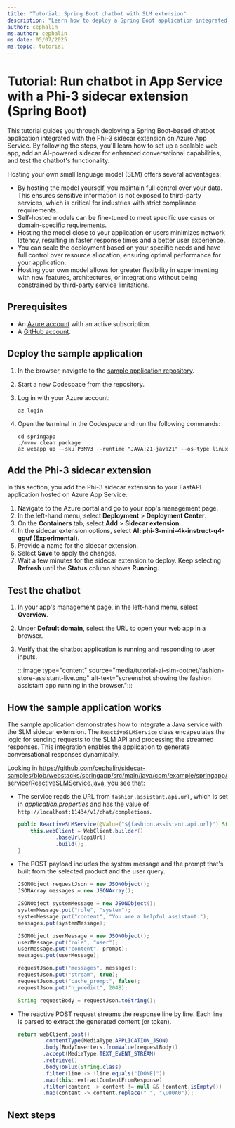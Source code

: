```yaml
---
title: "Tutorial: Spring Boot chatbot with SLM extension"
description: "Learn how to deploy a Spring Boot application integrated with a Phi-3 sidecar extension on Azure App Service."
author: cephalin
ms.author: cephalin
ms.date: 05/07/2025
ms.topic: tutorial
---
```


# Tutorial: Run chatbot in App Service with a Phi-3 sidecar extension (Spring Boot)

This tutorial guides you through deploying a Spring Boot-based chatbot application integrated with the Phi-3 sidecar extension on Azure App Service. By following the steps, you'll learn how to set up a scalable web app, add an AI-powered sidecar for enhanced conversational capabilities, and test the chatbot's functionality.

Hosting your own small language model (SLM) offers several advantages:

- By hosting the model yourself, you maintain full control over your data. This ensures sensitive information is not exposed to third-party services, which is critical for industries with strict compliance requirements.
- Self-hosted models can be fine-tuned to meet specific use cases or domain-specific requirements. 
- Hosting the model close to your application or users minimizes network latency, resulting in faster response times and a better user experience.
- You can scale the deployment based on your specific needs and have full control over resource allocation, ensuring optimal performance for your application.
- Hosting your own model allows for greater flexibility in experimenting with new features, architectures, or integrations without being constrained by third-party service limitations.

## Prerequisites

- An [Azure account](https://azure.microsoft.com/free/) with an active subscription.
- A [GitHub account](https://github.com/).

## Deploy the sample application

1. In the browser, navigate to the [sample application repository](https://github.com/cephalin/sidecar-samples).
2. Start a new Codespace from the repository.
1. Log in with your Azure account:

    ```azurecli
    az login
    ```
    
1. Open the terminal in the Codespace and run the following commands:

    ```azurecli
    cd springapp
    ./mvnw clean package
    az webapp up --sku P3MV3 --runtime "JAVA:21-java21" --os-type linux
    ```

## Add the Phi-3 sidecar extension

In this section, you add the Phi-3 sidecar extension to your FastAPI application hosted on Azure App Service.

1. Navigate to the Azure portal and go to your app's management page.
2. In the left-hand menu, select **Deployment** > **Deployment Center**.
3. On the **Containers** tab, select **Add** > **Sidecar extension**.
4. In the sidecar extension options, select **AI: phi-3-mini-4k-instruct-q4-gguf (Experimental)**.
5. Provide a name for the sidecar extension.
6. Select **Save** to apply the changes.
7. Wait a few minutes for the sidecar extension to deploy. Keep selecting **Refresh** until the **Status** column shows **Running**.

## Test the chatbot

1. In your app's management page, in the left-hand menu, select **Overview**.
1. Under **Default domain**, select the URL to open your web app in a browser.
1. Verify that the chatbot application is running and responding to user inputs.

    :::image type="content" source="media/tutorial-ai-slm-dotnet/fashion-store-assistant-live.png" alt-text="screenshot showing the fashion assistant app running in the browser.":::

## How the sample application works

The sample application demonstrates how to integrate a Java service with the SLM sidecar extension. The `ReactiveSLMService` class encapsulates the logic for sending requests to the SLM API and processing the streamed responses. This integration enables the application to generate conversational responses dynamically.

Looking in https://github.com/cephalin/sidecar-samples/blob/webstacks/springapp/src/main/java/com/example/springapp/service/ReactiveSLMService.java, you see that:

- The service reads the URL from `fashion.assistant.api.url`, which is set in *application.properties* and has the value of `http://localhost:11434/v1/chat/completions`.

    ```java
    public ReactiveSLMService(@Value("${fashion.assistant.api.url}") String apiUrl) {
        this.webClient = WebClient.builder()
                .baseUrl(apiUrl)
                .build();
    }
    ```
- The POST payload includes the system message and the prompt that's built from the selected product and the user query.

    ```java
    JSONObject requestJson = new JSONObject();
    JSONArray messages = new JSONArray();
    
    JSONObject systemMessage = new JSONObject();
    systemMessage.put("role", "system");
    systemMessage.put("content", "You are a helpful assistant.");
    messages.put(systemMessage);
    
    JSONObject userMessage = new JSONObject();
    userMessage.put("role", "user");
    userMessage.put("content", prompt);
    messages.put(userMessage);
    
    requestJson.put("messages", messages);
    requestJson.put("stream", true);
    requestJson.put("cache_prompt", false);
    requestJson.put("n_predict", 2048);
    
    String requestBody = requestJson.toString();
    ```

- The reactive POST request streams the response line by line. Each line is parsed to extract the generated content (or token).

    ```java
    return webClient.post()
            .contentType(MediaType.APPLICATION_JSON)
            .body(BodyInserters.fromValue(requestBody))
            .accept(MediaType.TEXT_EVENT_STREAM)
            .retrieve()
            .bodyToFlux(String.class)
            .filter(line -> !line.equals("[DONE]"))
            .map(this::extractContentFromResponse)
            .filter(content -> content != null && !content.isEmpty())
            .map(content -> content.replace(" ", "\u00A0"));
    ```

## Next steps
